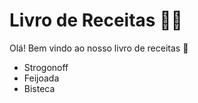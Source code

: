 # Livro de Receitas :man_cook:

Olá! Bem vindo ao nosso livro de receitas :call_me_hand:

* Strogonoff
* Feijoada
* Bisteca
